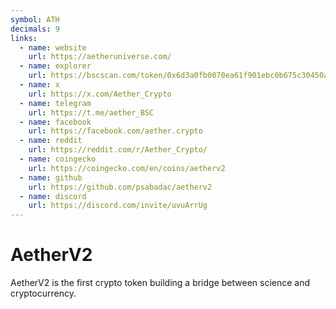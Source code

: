 ```yaml
---
symbol: ATH
decimals: 9
links:
  - name: website
    url: https://aetheruniverse.com/
  - name: explorer
    url: https://bscscan.com/token/0x6d3a0fb0070ea61f901ebc0b675c30450acac737
  - name: x
    url: https://x.com/Aether_Crypto
  - name: telegram
    url: https://t.me/aether_BSC
  - name: facebook
    url: https://facebook.com/aether.crypto
  - name: reddit
    url: https://reddit.com/r/Aether_Crypto/
  - name: coingecko
    url: https://coingecko.com/en/coins/aetherv2
  - name: github
    url: https://github.com/psabadac/aetherv2
  - name: discord
    url: https://discord.com/invite/uvuArrUg
---
```


# AetherV2

AetherV2 is the first crypto token building a bridge between science and cryptocurrency.
